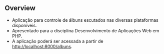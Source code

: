## Overview

- Aplicação para controle de álbuns escutados nas diversas plataformas disponíveis.
- Apresentado para a disciplina Desenvolvimento de Aplicações Web em PHP.
- A aplicação poderá ser acessada a partir de  <a href="http://localhost:8000/albuns">http://localhost:8000/albuns</a>.





